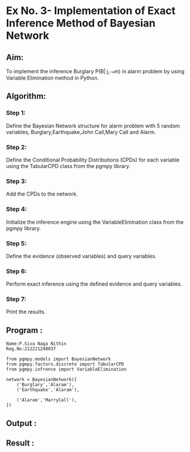 # Ex No. 3- Implementation of Exact Inference Method of Bayesian Network

## Aim:
To implement the inference Burglary P(B| j,⥗m) in alarm problem by using Variable Elimination method in Python.

## Algorithm:
### Step 1:
Define the Bayesian Network structure for alarm problem with 5 random 
             variables, Burglary,Earthquake,John Call,Mary Call and Alarm.<br>
### Step 2: 
Define the Conditional Probability Distributions (CPDs) for each variable 
            using the TabularCPD class from the pgmpy library.<br>
### Step 3: 
Add the CPDs to the network.<br>
### Step 4: 
Initialize the inference engine using the VariableElimination class from 
             the pgmpy library.<br>
### Step 5: 
Define the evidence (observed variables) and query variables.<br>
### Step 6:
Perform exact inference using the defined evidence and query variables.<br>
### Step 7: 
Print the results.<br>

## Program :
```
Name:P.Siva Naga Nithin
Reg.No:212221240037
```
```
from pgmpy.models import BayesianNetwork
from pgmpy.factors.discrete import TabularCPD
from pgmpy.infrence import VariableElimination

network = BayesianNetwork([
    ('Burglary','Alaram'),
    ('Earthquake','Alaram'),
    
    ('Alaram','MarryCall'),
])
```



## Output :

## Result :  


